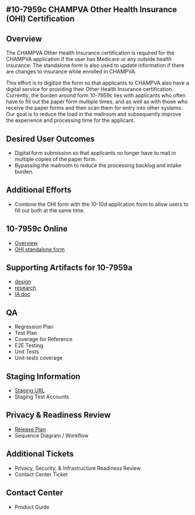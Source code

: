 #10-7959c CHAMPVA Other Health Insurance (OHI) Certification
---

## Overview
The CHAMPVA Other Health Insurance certification is required for the CHAMPVA application if the user has Medicare or any outside health insurance. The standalone form is also used to update information if there are changes to insurance while enrolled in CHAMPVA.

This effort is to digitize the form so that applicants to CHAMPVA also have a digital service for providing their Other Health Insurance certification. Currently, the burden around form 10-7959c lies with applicants who often have to fill out the paper form multiple times, and as well as with thoee who receive the paper forms and then scan them for entry into other systems. Our goal is to reduce the load in the mailroom and subsequently improve the experience and processing time for the applicant.
 
## Desired User Outcomes

- Digital form submission so that applicants no longer have to mail in multiple copies of the paper form.
- Bypassing the mailroom to reduce the processing backlog and intake burden.

## Additional Efforts
- Combine the OHI form with the 10-10d application form to allow users to fill out both at the same time.

## 10-7959c Online
- [Overview](https://www.va.gov/family-and-caregiver-benefits/health-and-disability/champva/#supporting-documents-for-your-)
- [OHI standalone form](https://www.va.gov/family-and-caregiver-benefits/health-and-disability/champva/submit-other-insurance-form-10-7959c/)

## Supporting Artifacts for 10-7959a
- [design](https://github.com/department-of-veterans-affairs/va.gov-team/edit/master/products/health-care/champva/10-7959c/design/)
- [research](https://github.com/department-of-veterans-affairs/va.gov-team/edit/master/products/health-care/champva/10-7959c/research/)
- [IA doc](https://github.com/department-of-veterans-affairs/va.gov-team/blob/master/products/information-architecture/ia-design-docs/champva-ohi-7959c.md)

## QA
- Regression Plan
- Test Plan 
- Coverage for Reference
- E2E Testing 
- Unit Tests
- Unit-tests coverage

## Staging Information
- [Staging URL](https://staging.va.gov/family-and-caregiver-benefits/health-and-disability/champva/submit-other-insurance-form-10-7959c/)
- Staging Test Accounts

## Privacy & Readiness Review
- [Release Plan](https://github.com/department-of-veterans-affairs/va.gov-team/blob/master/products/health-care/champva/10-7959c/10-7959c-release-plan.md)
- Sequence Diagram / Workflow

## Additional Tickets 
- Privacy, Security, & Infrastructure Readiness Review
- Contact Center Ticket

## Contact Center
- Product Guide
